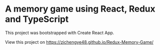 # A memory game using React, Redux and TypeScript

This project was bootstrapped with Create React App.

View this project on https://zichengye48.github.io/Redux-Memory-Game/
